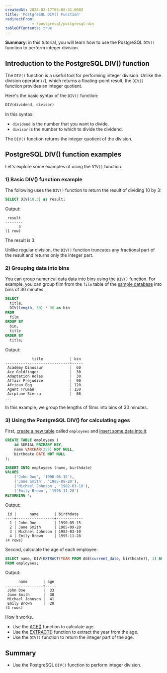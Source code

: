 ```yaml
---
createdAt: 2024-02-17T05:08:31.000Z
title: 'PostgreSQL DIV() Function'
redirectFrom: 
            - /postgresql/postgresql-div
tableOfContents: true
---
```


**Summary**: in this tutorial, you will learn how to use the PostgreSQL `DIV()` function to perform integer division.

## Introduction to the PostgreSQL DIV() function

The `DIV()` function is a useful tool for performing integer division. Unlike the division operator (`/`), which returns a floating-point result, the `DIV()` function provides an integer quotient.

Here's the basic syntax of the `DIV()` function:

```sql
DIV(dividend, divisor)
```

In this syntax:

- `dividend` is the number that you want to divide.
- `divisor` is the number to which to divide the dividend.

The `DIV()` function returns the integer quotient of the division.

## PostgreSQL DIV() function examples

Let's explore some examples of using the `DIV()` function.

### 1) Basic DIV() function example

The following uses the `DIV()` function to return the result of dividing 10 by 3:

```sql
SELECT DIV(10,3) as result;
```

Output:

```
 result
--------
      3
(1 row)
```

The result is 3.

Unlike regular division, the `DIV()` function truncates any fractional part of the result and returns only the integer part.

### 2) Grouping data into bins

You can group numerical data data into bins using the `DIV()` function. For example, you can group film from the `film` table of the [sample database](/postgresql/postgresql-getting-started/postgresql-sample-database) into bins of 30 minutes:

```sql
SELECT
  title,
  DIV(length, 30) * 30 as bin
FROM
  film
GROUP BY
  bin,
  title
ORDER BY
  title;
```

Output:

```
            title            | bin
-----------------------------+-----
 Academy Dinosaur            |  60
 Ace Goldfinger              |  30
 Adaptation Holes            |  30
 Affair Prejudice            |  90
 African Egg                 | 120
 Agent Truman                | 150
 Airplane Sierra             |  60
...
```

In this example, we group the lengths of films into bins of 30 minutes.

### 3) Using the PostgreSQL DIV() for calculating ages

First, [create a new table](/postgresql/postgresql-create-table) called `employees` and [insert some data into it](/postgresql/postgresql-tutorial/postgresql-insert-multiple-rows):

```sql
CREATE TABLE employees (
    id SERIAL PRIMARY KEY,
    name VARCHAR(255) NOT NULL,
    birthdate DATE NOT NULL
);

INSERT INTO employees (name, birthdate)
VALUES
    ('John Doe', '1990-05-15'),
    ('Jane Smith', '1985-09-20'),
    ('Michael Johnson', '1982-03-10'),
    ('Emily Brown', '1995-11-28')
RETURNING *;
```

Output:

```
 id |      name       | birthdate
----+-----------------+------------
  1 | John Doe        | 1990-05-15
  2 | Jane Smith      | 1985-09-20
  3 | Michael Johnson | 1982-03-10
  4 | Emily Brown     | 1995-11-28
(4 rows)
```

Second, calculate the age of each employee:

```sql
SELECT name, DIV(EXTRACT(YEAR FROM AGE(current_date, birthdate)), 1) AS age
FROM employees;
```

Output:

```
      name       | age
-----------------+-----
 John Doe        |  33
 Jane Smith      |  38
 Michael Johnson |  41
 Emily Brown     |  28
(4 rows)
```

How it works.

- Use the [AGE()](/postgresql/postgresql-date-functions/postgresql-age) function to calculate age.
- Use the [EXTRACT()](/postgresql/postgresql-date-functions/postgresql-extract) function to extract the year from the age.
- Use the `DIV()` function to return the integer part of the age.

## Summary

- Use the PostgreSQL `DIV()` function to perform integer division.

